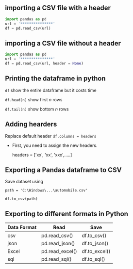 ## importing a CSV file with a header

```python
import pandas as pd
url = '***************'
df = pd.read_csv(url)
```

## importing a CSV file without a header

```python
import pandas as pd
url = '***************'
df = pd.read_csv(url, header = None)
```

## Printing the dataframe in python

`df` show the entire dataframe but it costs time

`df.head(n)` show first *n* rows

`df.tail(n)` show bottom *n* rows

## Adding hearders

Replace default header `df.columns = headers`

* First, you need to assign the new headers.
  
  headers = ['xx', 'xx', 'xxx',.....]
  
## Exporting a Pandas dataframe to CSV

Save dataset using

`path = 'C:\Windows\...\automobile.csv'`

`df.to_csv(path)` 

## Exporting to different formats in Python

Data Format | Read | Save
--- | --- | ---
csv | pd.read_csv() | df.to_csv()
json | pd.read_json() | df.to_json()
Excel | pd.read_excel() | df.to_excel()
sql | pd.read_sql() | df.to_sql()

